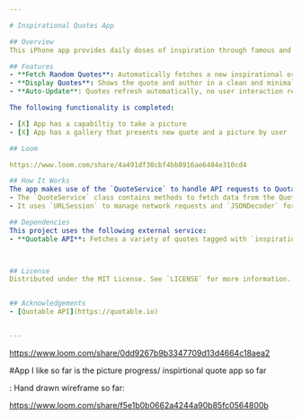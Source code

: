 ```yaml
---

# Inspirational Quotes App

## Overview
This iPhone app provides daily doses of inspiration through famous and motivational quotes. Utilizing the Quotable API, it fetches and displays a random quote, allowing users to gain insights and inspiration throughout the day. This app is built using Swift and is designed for anyone seeking motivational content on their mobile device.

## Features
- **Fetch Random Quotes**: Automatically fetches a new inspirational or famous quote at launch
- **Display Quotes**: Shows the quote and author in a clean and minimalistic UI.
- **Auto-Update**: Quotes refresh automatically, no user interaction required.

The following functionality is completed:

- [X] App has a capabiltiy to take a picture
- [X] App has a gallery that presents new quote and a picture by user 

## Loom

https://www.loom.com/share/4a491df30cbf4bb8916ae6484e310cd4

## How It Works
The app makes use of the `QuoteService` to handle API requests to Quotable:
- The `QuoteService` class contains methods to fetch data from the Quotable API.
- It uses `URLSession` to manage network requests and `JSONDecoder` for parsing the fetched data into model objects defined by the `Quote` struct.

## Dependencies
This project uses the following external service:
- **Quotable API**: Fetches a variety of quotes tagged with `inspirational` and `famous-quotes`. API documentation can be found [here](https://quotable.io).



## License
Distributed under the MIT License. See `LICENSE` for more information.


## Acknowledgements
- [Quotable API](https://quotable.io)


---
```




https://www.loom.com/share/0dd9267b9b3347709d13d4664c18aea2


#App I like so far is the picture progress/ inspirtional quote app so far

: 
Hand drawn wireframe so far:

https://www.loom.com/share/f5e1b0b0662a4244a90b85fc0564800b
